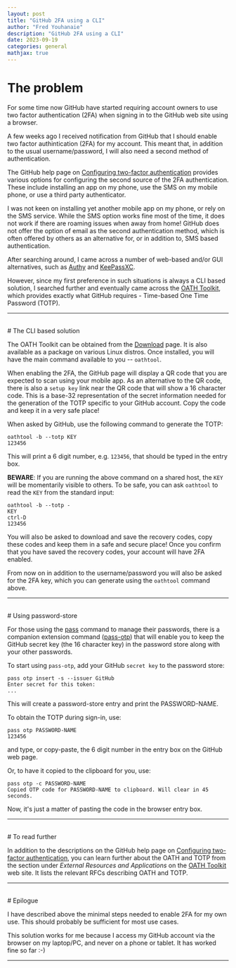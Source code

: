 ```yaml
---
layout: post
title: "GitHub 2FA using a CLI"
author: "Fred Youhanaie"
description: "GitHub 2FA using a CLI"
date: 2023-09-19
categories: general
mathjax: true
---
```


# The problem

For some time now GitHub have started requiring account owners to use
two factor authentication (2FA) when signing in to the GitHub web site
using a browser.

A few weeks ago I received notification from GitHub that I should
enable two factor authintication (2FA) for my account. This meant
that, in addition to the usual username/password, I will also need a
second method of authentication.

The GitHub help page on [Configuring two-factor
authentication](https://docs.github.com/en/authentication/securing-your-account-with-two-factor-authentication-2fa/configuring-two-factor-authentication)
provides various options for configuring the second source of the 2FA
authentication. These include installing an app on my phone, use the
SMS on my mobile phone, or use a third party authenticator.

I was not keen on installing yet another mobile app on my phone, or
rely on the SMS service. While the SMS option works fine most of the
time, it does not work if there are roaming issues when away from
home! GitHub does not offer the option of email as the second
authentication method, which is often offered by others as an
alternative for, or in addition to, SMS based authentication.

After searching around, I came across a number of web-based and/or GUI
alternatives, such as [Authy](https://authy.com/) and
[KeePassXC](https://keepassxc.org/).

However, since my first preference in such situations is always a CLI
based solution, I searched further and eventually came across the
[OATH Toolkit](https://www.nongnu.org/oath-toolkit/), which provides
exactly what GitHub requires - Time-based One Time Password (TOTP).

---
<br/>
# The CLI based solution

The OATH Toolkit can be obtained from the
[Download](https://www.nongnu.org/oath-toolkit/download.html) page. It
is also available as a package on various Linux distros. Once
installed, you will have the main command available to you --
`oathtool`.

When enabling the 2FA, the GitHub page will display a QR code that you
are expected to scan using your mobile app. As an alternative to the
QR code, there is also a `setup key` link near the QR code that will
show a 16 character code. This is a base-32 representation of the
secret information needed for the generation of the TOTP specific to
your GitHub account. Copy the code and keep it in a very safe place!

When asked by GitHub, use the following command to generate the TOTP:

```shell
oathtool -b --totp KEY
123456
```

This will print a 6 digit number, e.g. `123456`, that should be typed
in the entry box.

__BEWARE__: If you are running the above command on a shared host, the
`KEY` will be momentarily visible to others. To be safe, you can ask
`oathtool` to read the `KEY` from the standard input:

```shell
oathtool -b --totp -
KEY
ctrl-D
123456
```

You will also be asked to download and save the recovery codes, copy
these codes and keep them in a safe and secure place! Once you confirm
that you have saved the recovery codes, your account will have 2FA
enabled.

From now on in addition to the username/password you will also be
asked for the 2FA key, which you can generate using the `oathtool`
command above.

---
<br/>
# Using password-store

For those using the [pass](https://www.passwordstore.org/) command to
manage their passwords, there is a companion extension command
([pass-otp](https://github.com/tadfisher/pass-otp)) that will enable
you to keep the GitHub secret key (the 16 character key) in the
password store along with your other passwords.

To start using `pass-otp`, add your GitHub `secret key` to the
password store:

```shell
pass otp insert -s --issuer GitHub
Enter secret for this token:
...
```

This will create a password-store entry and print the PASSWORD-NAME.

To obtain the TOTP during sign-in, use:

```shell
pass otp PASSWORD-NAME
123456
```

and type, or copy-paste, the 6 digit number in the entry box on the
GitHub web page.

Or, to have it copied to the clipboard for you, use:

```shell
pass otp -c PASSWORD-NAME
Copied OTP code for PASSWORD-NAME to clipboard. Will clear in 45 seconds.
```

Now, it's just a matter of pasting the code in the browser entry box.

---
<br/>
# To read further

In addition to the descriptions on the GitHub help page on
[Configuring two-factor
authentication](https://docs.github.com/en/authentication/securing-your-account-with-two-factor-authentication-2fa/configuring-two-factor-authentication),
you can learn further about the OATH and TOTP from the section under
_External Resources and Applications_ on the [OATH
Toolkit](https://www.nongnu.org/oath-toolkit/) web site. It lists the
relevant RFCs describing OATH and TOTP.

---
<br/>
# Epilogue

I have described above the minimal steps needed to enable 2FA for my
own use. This should probably be sufficient for most use cases.

This solution works for me because I access my GitHub account via the
browser on my laptop/PC, and never on a phone or tablet. It has worked
fine so far :-)

---

